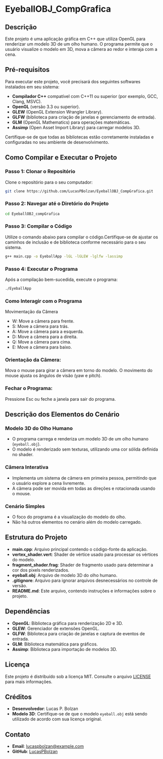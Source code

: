 # EyeballOBJ_CompGrafica

## Descrição

Este projeto é uma aplicação gráfica em C++ que utiliza OpenGL para renderizar um modelo 3D de um olho humano. O programa permite que o usuário visualize o modelo em 3D, mova a câmera ao redor e interaja com a cena.

## Pré-requisitos

Para executar este projeto, você precisará dos seguintes softwares instalados em seu sistema:

- **Compilador C++** compatível com C++11 ou superior (por exemplo, GCC, Clang, MSVC).
- **OpenGL** (versão 3.3 ou superior).
- **GLEW** (OpenGL Extension Wrangler Library).
- **GLFW** (biblioteca para criação de janelas e gerenciamento de entrada).
- **GLM** (OpenGL Mathematics) para operações matemáticas.
- **Assimp** (Open Asset Import Library) para carregar modelos 3D.

Certifique-se de que todas as bibliotecas estão corretamente instaladas e configuradas no seu ambiente de desenvolvimento.

## Como Compilar e Executar o Projeto

### Passo 1: Clonar o Repositório

Clone o repositório para o seu computador:

```bash
git clone https://github.com/LucasPBolzan/EyeballOBJ_CompGrafica.git
```

### Passo 2: Navegar até o Diretório do Projeto

```bash
cd EyeballOBJ_compGrafica
```

### Passo 3: Compilar o Código
Utilize o comando abaixo para compilar o código.Certifique-se de ajustar os caminhos de inclusão e de biblioteca conforme necessário para o seu sistema.
```bash
g++ main.cpp -o EyeballApp -lGL -lGLEW -lglfw -lassimp
```

### Passo 4: Executar o Programa
Após a compilação bem-sucedida, execute o programa:
```bash
./EyeballApp
```

### Como Interagir com o Programa
Movimentação da Câmera
- W: Move a câmera para frente.
- S: Move a câmera para trás.
- A: Move a câmera para a esquerda.
- D: Move a câmera para a direita.
- Q: Move a câmera para cima.
- E: Move a câmera para baixo.

### Orientação da Câmera:
Mova o mouse para girar a câmera em torno do modelo. O movimento do mouse ajusta os ângulos de visão (yaw e pitch).

### Fechar o Programa:
Pressione Esc ou feche a janela para sair do programa.

## Descrição dos Elementos do Cenário

### Modelo 3D do Olho Humano

- O programa carrega e renderiza um modelo 3D de um olho humano (`eyeball.obj`).
- O modelo é renderizado sem texturas, utilizando uma cor sólida definida no shader.

### Câmera Interativa

- Implementa um sistema de câmera em primeira pessoa, permitindo que o usuário explore a cena livremente.
- A câmera pode ser movida em todas as direções e rotacionada usando o mouse.

### Cenário Simples

- O foco do programa é a visualização do modelo do olho.
- Não há outros elementos no cenário além do modelo carregado.

## Estrutura do Projeto

- **main.cpp**: Arquivo principal contendo o código-fonte da aplicação.
- **vertex_shader.vert**: Shader de vértice usado para processar os vértices do modelo.
- **fragment_shader.frag**: Shader de fragmento usado para determinar a cor dos pixels renderizados.
- **eyeball.obj**: Arquivo de modelo 3D do olho humano.
- **.gitignore**: Arquivo para ignorar arquivos desnecessários no controle de versão.
- **README.md**: Este arquivo, contendo instruções e informações sobre o projeto.

## Dependências

- **OpenGL**: Biblioteca gráfica para renderização 2D e 3D.
- **GLEW**: Gerenciador de extensões OpenGL.
- **GLFW**: Biblioteca para criação de janelas e captura de eventos de entrada.
- **GLM**: Biblioteca matemática para gráficos.
- **Assimp**: Biblioteca para importação de modelos 3D.


## Licença

Este projeto é distribuído sob a licença MIT. Consulte o arquivo [LICENSE](./LICENSE) para mais informações.

## Créditos

- **Desenvolvedor**: Lucas P. Bolzan
- **Modelo 3D**: Certifique-se de que o modelo `eyeball.obj` está sendo utilizado de acordo com sua licença original.

## Contato

- **Email**: [lucaspbolzan@example.com](mailto:lucaspbolzan@example.com)
- **GitHub**: [LucasPBolzan](https://github.com/LucasPBolzan)

  
